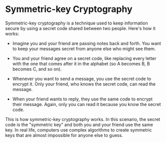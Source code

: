 # Symmetric-key Cryptography

Symmetric-key cryptography is a technique used to keep information secure by using a secret code shared between two people. Here's how it works:

* Imagine you and your friend are passing notes back and forth. You want to keep your messages secret from anyone else who might see them.

* You and your friend agree on a secret code, like replacing every letter with the one that comes after it in the alphabet (so A becomes B, B becomes C, and so on).

* Whenever you want to send a message, you use the secret code to encrypt it. Only your friend, who knows the secret code, can read the message.

* When your friend wants to reply, they use the same code to encrypt their message. Again, only you can read it because you know the secret code.

This is how symmetric-key cryptography works. In this scenario, the secret code is the "symmetric key" and both you and your friend use the same key. In real life, computers use complex algorithms to create symmetric keys that are almost impossible for anyone else to guess.
